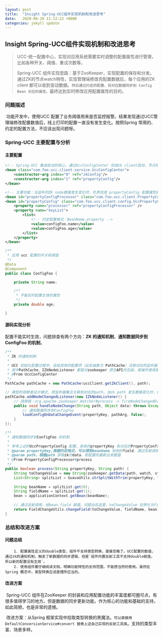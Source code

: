 ```yaml
---
layout: post
title:  "Insight Spring-UCC组件实现机制和改进思考"
date:   2020-08-20 11:12:22 +0800
categories: jekyll update
---
```

## Insight Spring-UCC组件实现机制和改进思考

> UCC-统一配置中心，实现对应用系统需要实时调整的配置属性进行管理，比如各种开关、阈值、重试次数等。
>
> Spring-UCC 组件实现思路：基于ZooKeeper，实现配置的保存和分发。通过ZK的节点watch特性，实现管理端修改完配置数据后，每个应用的ZK client 都可以收到变动数据。`然后通过约定的配置，将对应数据同步到 Config Bean 对应的属性。`最终达到实时修改应用配置属性的目的。

### 问题描述

​		功能开发中，使用UCC 配置了业务阈值用来是否监控报警。结果发现通过UCC管理端修改配置数值后，线上打印的配置一直没有发生变化。按照Spring 常用的、约定的配置方法，不应该出现问题呀。

### Spring-UCC 主要配置与分析

#### 主要配置

```xml
<!-- Spring-UCC 集成启动的核心，通过UccConfigCenter 完成zk client启动、节点检查、节点监听以及应用配置数据的检查和加载 -->
<bean class="com.foo.ucc.client.service.UccConfigCenter">
	<constructor-arg index="0" ref="zkConfig"/>
	<constructor-arg index="1" ref="propertyConfig"/>
</bean>

<!-- 主要功能：当监听的ZK node数据发生变化时，负责完成 propertyConfig 配置属性的重新赋值 -->
<bean id="propertyConfigProcessor" class="com.foo.ucc.client.PropertyConfigProcessor"/>
<bean id="propertyConfig" class="com.foo.ucc.client.config.UccPropertyConfig">
	<property name="processor" ref="propertyConfigProcessor" />
	<property name="keyList">
		<list>
            <!-- 约定配置格式：BeanName.property -->
			<value>configFoo.name</value>
			<value>configFoo.age</value>
		</list>
	</property>
</bean>

```

```java
/**
 * 应用 ucc 配置的开关和阈值
 */
@Data
@Component
public class ConfigFoo {

    private String name;

    /**
     * 不能实时配置生效的属性
     */
    private double age;

}

```

#### 源码实现分析

配置不能实时生效，问题排查有两个方向：**ZK 的通知机制**，**通知数据同步到ConfigFoo 的机制**。

```java
/**
 * ZK 的通知机制
 *
 * UCC 初始化配置过程中，会给具体的配置项（此处抽象为 PathCache）注册对应的监听器
 * 其中PathCache、IZkNodeListener 都是对zookeeper 原生API的包装，使操作使用更加的方便。
 * @From UccConfigCenter
 */
PathCache pathCache = new PathCache(uccClient.getZkClient(), path);

// 典型的观察者设计模式，把监听器集合关联到对应的path，当zk path 发生数据变化时，依赖他的监听器都会得到通知，执行具体的业务逻辑。数据结构： Map<String, Set<IZkNodeListener>> nodeListener
pathCache.addNodeChangedListener(new IZkNodeListener() {
    // 调用链：org.apache.zookeeper.Watcher#process -> fireNodeChangedEvents -> 根据path 获取对应的listener集合 -> listener.handleNodeChange
	public void handleNodeChange(String path, Object data) throws Exception {
        // 通知数据同步到ConfigFoo
		loadConfigOnDataChangeEvent(propertyKey, pathArg, false);
	}
});

```



```java
/**
 * 通知数据同步到ConfigFoo 的机制
 * 
 * 参考上述的UccPropertyConfig 配置，具体的propertyKey 有对应的PropertyConfigProcessor 负责处理zk 变化的数据。关键是propertyKey, 和path。
 * @param propertyKey,根据约定格式，可以得到beanName 和他的field，通过反射调用赋新值
 * @param path，根据path 获取zk的data，即配置的最新业务数值
 * @From PropertyConfigProcessor#process
 */
public boolean process(String propertyKey, String path) {
	String toChangeValue = new String(zookeeper.getData(path, watch, stat));
	List<String> splitList = GuavaUtils.strSplitWithTrim(propertyKey, ".");
	
	String beanName = splitList.get(0);
	String fieldName = splitList.get(1);
	bean = applicationContext.getBean(beanName);
	
    // 通过反射调用，给bean.field 赋值。问题出在这里，toChangeValue 在转化为field 定义的类型，源码是通过枚举常用的类型实现的，只支持Integer、String、Boolean。ConfigFoo.age 是double，不支持转换，忽略了。
	return FieldChangeUtils.changeField(toChangeValue, fieldName, bean);
}
```



### 总结和改进方案

#### 问题总结

		1. 配置属性定义的double类型，组件不支持类型转换，直接忽略了。UCC配置的数值，通过zk的通知机制，触发了新数据的同步逻辑，但是`组件内置反射工具不支持double赋值，所以新的配置没有生效`。
  		2. 使用组件要仔细阅读文档，明确功能特性的支持范围，不能想当然的使用。虽然在Spring 概念中，类型转换应该是理所应当的。



#### 改进方案

​		Spring-UCC 组件在ZooKeeper 的封装和应用配置功能的丰富度都可圈可点，有很多值得学习的地方。但是数据的同步更新功能，作为核心的功能和基础的支持，如此简陋，也是非常的遗憾。

​		改进方案：从Spring 框架实现中拾取类型转换的黑魔法。`可以直接用 DefaultConversionService#convert 替换上述自己实现的反射工具类`。支持的类型丰富、场景多样。





​		

